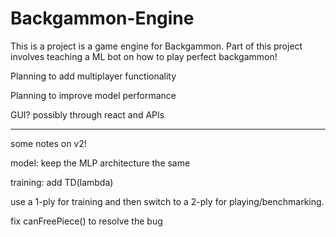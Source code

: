 # Backgammon-Engine

This is a project is a game engine for Backgammon. Part of this project involves teaching a ML bot on how to play perfect backgammon!

Planning to add multiplayer functionality

Planning to improve model performance

GUI? possibly through react and APIs

------- - - - - - - - - - - - - - - - - - - - - 

some notes on v2!

model: keep the MLP architecture the same

training: add TD(lambda)

use a 1-ply for training and then switch to a 2-ply for playing/benchmarking. 

fix canFreePiece() to resolve the bug